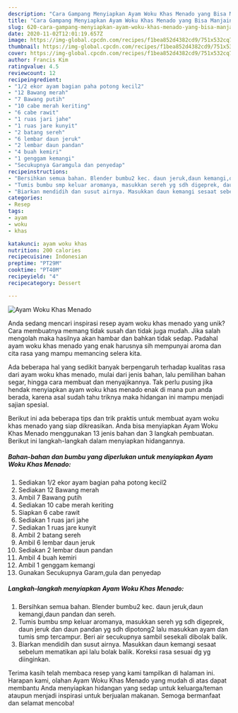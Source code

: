 ```yaml
---
description: "Cara Gampang Menyiapkan Ayam Woku Khas Menado yang Bisa Manjain Lidah"
title: "Cara Gampang Menyiapkan Ayam Woku Khas Menado yang Bisa Manjain Lidah"
slug: 620-cara-gampang-menyiapkan-ayam-woku-khas-menado-yang-bisa-manjain-lidah
date: 2020-11-02T12:01:19.657Z
image: https://img-global.cpcdn.com/recipes/f1bea852d4382cd9/751x532cq70/ayam-woku-khas-menado-foto-resep-utama.jpg
thumbnail: https://img-global.cpcdn.com/recipes/f1bea852d4382cd9/751x532cq70/ayam-woku-khas-menado-foto-resep-utama.jpg
cover: https://img-global.cpcdn.com/recipes/f1bea852d4382cd9/751x532cq70/ayam-woku-khas-menado-foto-resep-utama.jpg
author: Francis Kim
ratingvalue: 4.5
reviewcount: 12
recipeingredient:
- "1/2 ekor ayam bagian paha potong kecil2"
- "12 Bawang merah"
- "7 Bawang putih"
- "10 cabe merah keriting"
- "6 cabe rawit"
- "1 ruas jari jahe"
- "1 ruas jare kunyit"
- "2 batang sereh"
- "6 lembar daun jeruk"
- "2 lembar daun pandan"
- "4 buah kemiri"
- "1 genggam kemangi"
- "Secukupnya Garamgula dan penyedap"
recipeinstructions:
- "Bersihkan semua bahan. Blender bumbu2 kec. daun jeruk,daun kemangi,daun pandan dan sereh."
- "Tumis bumbu smp keluar aromanya, masukkan sereh yg sdh digeprek, daun jeruk dan daun pandan yg sdh dipotong2 lalu masukkan ayam dan tumis smp tercampur. Beri air secukupnya sambil sesekali dibolak balik."
- "Biarkan mendidih dan susut airnya. Masukkan daun kemangi sesaat sebelum mematikan api lalu bolak balik. Koreksi rasa sesuai dg yg diinginkan."
categories:
- Resep
tags:
- ayam
- woku
- khas

katakunci: ayam woku khas 
nutrition: 200 calories
recipecuisine: Indonesian
preptime: "PT29M"
cooktime: "PT40M"
recipeyield: "4"
recipecategory: Dessert

---
```



![Ayam Woku Khas Menado](https://img-global.cpcdn.com/recipes/f1bea852d4382cd9/751x532cq70/ayam-woku-khas-menado-foto-resep-utama.jpg)

Anda sedang mencari inspirasi resep ayam woku khas menado yang unik? Cara membuatnya memang tidak susah dan tidak juga mudah. Jika salah mengolah maka hasilnya akan hambar dan bahkan tidak sedap. Padahal ayam woku khas menado yang enak harusnya sih mempunyai aroma dan cita rasa yang mampu memancing selera kita.

Ada beberapa hal yang sedikit banyak berpengaruh terhadap kualitas rasa dari ayam woku khas menado, mulai dari jenis bahan, lalu pemilihan bahan segar, hingga cara membuat dan menyajikannya. Tak perlu pusing jika hendak menyiapkan ayam woku khas menado enak di mana pun anda berada, karena asal sudah tahu triknya maka hidangan ini mampu menjadi sajian spesial.




Berikut ini ada beberapa tips dan trik praktis untuk membuat ayam woku khas menado yang siap dikreasikan. Anda bisa menyiapkan Ayam Woku Khas Menado menggunakan 13 jenis bahan dan 3 langkah pembuatan. Berikut ini langkah-langkah dalam menyiapkan hidangannya.

<!--inarticleads1-->

##### Bahan-bahan dan bumbu yang diperlukan untuk menyiapkan Ayam Woku Khas Menado:

1. Sediakan 1/2 ekor ayam bagian paha potong kecil2
1. Sediakan 12 Bawang merah
1. Ambil 7 Bawang putih
1. Sediakan 10 cabe merah keriting
1. Siapkan 6 cabe rawit
1. Sediakan 1 ruas jari jahe
1. Sediakan 1 ruas jare kunyit
1. Ambil 2 batang sereh
1. Ambil 6 lembar daun jeruk
1. Sediakan 2 lembar daun pandan
1. Ambil 4 buah kemiri
1. Ambil 1 genggam kemangi
1. Gunakan Secukupnya Garam,gula dan penyedap




<!--inarticleads2-->

##### Langkah-langkah menyiapkan Ayam Woku Khas Menado:

1. Bersihkan semua bahan. Blender bumbu2 kec. daun jeruk,daun kemangi,daun pandan dan sereh.
1. Tumis bumbu smp keluar aromanya, masukkan sereh yg sdh digeprek, daun jeruk dan daun pandan yg sdh dipotong2 lalu masukkan ayam dan tumis smp tercampur. Beri air secukupnya sambil sesekali dibolak balik.
1. Biarkan mendidih dan susut airnya. Masukkan daun kemangi sesaat sebelum mematikan api lalu bolak balik. Koreksi rasa sesuai dg yg diinginkan.




Terima kasih telah membaca resep yang kami tampilkan di halaman ini. Harapan kami, olahan Ayam Woku Khas Menado yang mudah di atas dapat membantu Anda menyiapkan hidangan yang sedap untuk keluarga/teman ataupun menjadi inspirasi untuk berjualan makanan. Semoga bermanfaat dan selamat mencoba!
